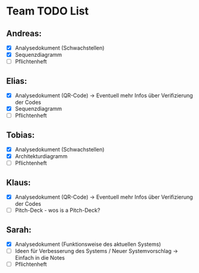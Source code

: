 # Team TODO List

## Andreas: 

- [x] Analysedokument (Schwachstellen)
- [x] Sequenzdiagramm
- [ ] Pflichtenheft

## Elias: 

- [x] Analysedokument (QR-Code) -> Eventuell mehr Infos über Verifizierung der Codes
- [x] Sequenzdiagramm
- [ ] Pflichtenheft

## Tobias: 

- [x] Analysedokument (Schwachstellen)
- [x] Architekturdiagramm
- [ ] Pflichtenheft

## Klaus: 

- [x] Analysedokument (QR-Code) -> Eventuell mehr Infos über Verifizierung der Codes
- [ ] Pitch-Deck - wos is a Pitch-Deck?

## Sarah: 

- [x] Analysedokument (Funktionsweise des aktuellen Systems)
- [ ] Ideen für Verbesserung des Systems / Neuer Systemvorschlag -> Einfach in die Notes
- [ ] Pflichtenheft
